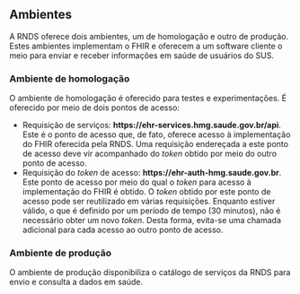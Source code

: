 ## Ambientes

A RNDS oferece dois ambientes, um de homologação e outro de produção.
Estes ambientes implementam o FHIR e oferecem a um software cliente
o meio para enviar e receber informações em saúde de usuários do SUS.
 
### Ambiente de homologação
O ambiente de homologação é oferecido para testes e experimentações.
É oferecido por meio de dois pontos de acesso:

- Requisição de serviços: **https<span>:</span>//ehr-services.hmg.saude.gov.br/api**. Este é o ponto de acesso que, de fato, oferece acesso à
implementação do FHIR oferecida pela RNDS. Uma requisição endereçada 
a este ponto de acesso deve vir acompanhado do _token_ obtido por meio
do outro ponto de acesso. 
- Requisição do _token_ de acesso: **https<span>:</span>//ehr-auth-hmg.saude.gov.br**. Este ponto de acesso por meio do qual o _token_ para acesso
à implementação do FHIR é obtido. O _token_ obtido por este ponto
de acesso pode ser reutilizado em várias requisições. Enquanto estiver
válido, o que é definido por um período de tempo (30 minutos), não é necessário obter um novo _token_.  Desta forma, evita-se uma chamada adicional para cada acesso ao outro ponto de acesso.

### Ambiente de produção
O ambiente de produção disponibiliza o catálogo de serviços da RNDS
para envio e consulta a dados em saúde.
